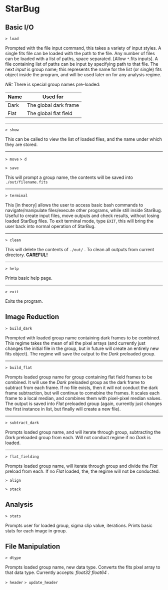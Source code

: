 # StarBug

## Basic I/O

`> load`

Prompted with the file input command, this takes a variety of input styles. A single fits file can be loaded with the path to the file. Any number of files can be loaded with a list of paths, space separated. [Allow `*`.fits inputs]. A file containing list of paths can be input by specifying path to that file.
The next *input* is group name; this represents the name for the list (or single) fits object inside the program, and will be used later on for any analysis regime.

*NB:* There is special group names pre-loaded:

| Name | Used for              |
|------|-----------------------|
| Dark | The global dark frame |
| Flat | The global flat field |

---

`> show`

This can be called to view the list of loaded files, and the name under which they are stored.

---
`> move`
`> d`


`> save`

This will prompt a group name, the contents will be saved into `./out/filename.fits`

---

`> terminal`

This [in theory] allows the user to access basic bash commands to navigate/manipulate files/execute other programs, while still inside StarBug. Useful to create input files, move outputs and check results, without losing loaded StarBug files. To exit terminal mode, type `EXIT`, this will bring the user back into normal operation of StarBug.

---

`> clean`

This will delete the contents of `./out/` . To clean all outputs from current directory. **CAREFUL!**

---

`> help`

Prints basic help page.

---

`> exit`

Exits the program.

## Image Reduction

`> build_dark`

Prompted with loaded group name containing dark frames to be combined. This regime takes the mean of all the pixel arrays (and currently just changes the initial file in the group, but in future will create an entirely new fits object). The regime will save the output to the *Dark* preloaded group.

---

`> build_flat`

Prompts loaded group name for group containing flat field frames to be combined. It will use the *Dark* preloaded group as the dark frame to subtract from each frame. If no file exists, then it will not conduct the dark frame subtraction, but will continue to comebine the frames. It scales each frame to a local median, and combines them with pixel-pixel median values. The output is saved into *Flat* preloaded group (again, currently just changes the first instance in list, but finally will create a new file).

---

`> subtract_dark`

Prompts loaded group name, and will iterate through group, subtracting the *Dark* preloaded group from each. Will not conduct regime if no *Dark* is loaded.

---

`> flat_fielding`

Prompts loaded group name, will iterate through group and divide the *Flat* preload from each. If no *Flat* loaded, the, the regime will not be conducted.

`> align`

`> stack`

## Analysis

`> stats`

Prompts user for loaded group, sigma clip value, iterations. Prints basic stats for each image in group.

## File Manipulation

`> dtype`

Prompts loaded group name, new data type. Converts the fits pixel array to that data type. Currently accepts: *float32 float64* . 

`> header`
`> update_header`
